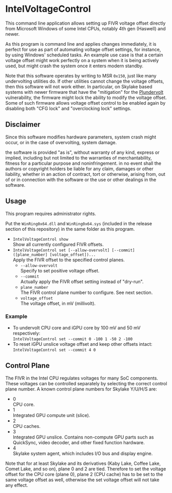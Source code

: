 # IntelVoltageControl

This command line application allows setting up FIVR voltage offset directly from Microsoft Windows of some Intel CPUs, notably 4th gen (Haswell) and newer.

As this program is command line and applies changes immediately, it is perfect for use as part of automating voltage offset settings, for instance, by using Windows' scheduled tasks. An example use case is that a certain voltage offset might work perfectly on a system when it is being actively used, but might crash the system once it enters modern standby.

Note that this software operates by writing to MSR `0x150`, just like many undervolting utilities do. If other utilities cannot change the voltage offsets, then this software will not work either. In particular, on Skylake based systems with newer firmware that have the "mitigation" for the [Plundervolt](https://plundervolt.com/) vulnerability, the firmware might lock the ability to modify the voltage offset. Some of such firmware allows voltage offset control to be enabled again by disabling both "CFG lock" and "overclocking lock" settings.

## Disclaimer

Since this software modifies hardware parameters, system crash might occur, or in the case of overvolting, system damage.

the software is provided "as is", without warranty of any kind, express or implied, including but not limited to the warranties of merchantability, fitness for a particular purpose and noninfringement. in no event shall the authors or copyright holders be liable for any claim, damages or other liability, whether in an action of contract, tort or otherwise, arising from, out of or in connection with the software or the use or other dealings in the software.

## Usage

This program requires administrator rights.

Put the `WinRing0x64.dll` and `WinRing0x64.sys` (included in the release section of this repository) in the same folder as this program.

- `IntelVoltageControl show`  
  Show all currently configured FIVR offsets.
- `IntelVoltageControl set [--allow-overvolt] [--commit] ([plane_number] [voltage_offset])...`  
  Apply the FIVR offset to the specified control planes.
  - `--allow-overvolt`  
    Specify to set positive voltage offset.
  - `--commit`  
    Actually apply the FIVR offset setting instead of "dry-run".
  - `plane_number`  
    The FIVR control plane number to configure. See next section.
  - `voltage_offset`  
    The voltage offset, in mV (millivolt).

### Example

- To undervolt CPU core and iGPU core by 100 mV and 50 mV respectively:  
  `IntelVoltageControl set --commit 0 -100 1 -50 2 -100`
- To reset iGPU unslice voltage offset and keep other offsets intact:  
  `IntelVoltageControl set --commit 4 0`

## Control Plane

The FIVR in the Intel CPU regulates voltages for many SoC components. These voltages can be controlled separately by selecting the correct control plane number. A known control plane numbers for Skylake Y/U/H/S are:

- 0  
  CPU core.
- 1  
  Integrated GPU compute unit (slice).
- 2  
  CPU caches.
- 3  
  Integrated GPU unslice. Contains non-compute GPU parts such as QuickSync, video decoder, and other fixed function hardware.
- 4  
  Skylake system agent, which includes I/O bus and display engine.

Note that for at least Skylake and its derivatives (Kaby Lake, Coffee Lake, Comet Lake, and so on), plane 0 and 2 are tied. Therefore to set the voltage offset for the CPU core (plane 0), plane 2 (CPU cache) has to be set to the same voltage offset as well, otherwise the set voltage offset will not take any effect.